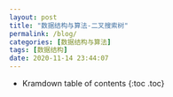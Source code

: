 ```yaml
---
layout: post
title: "数据结构与算法-二叉搜索树"
permalink: /blog/
categories: [数据结构与算法]
tags: [数据结构]
date: 2020-11-14 23:44:07
---
```


* Kramdown table of contents
{:toc .toc}
